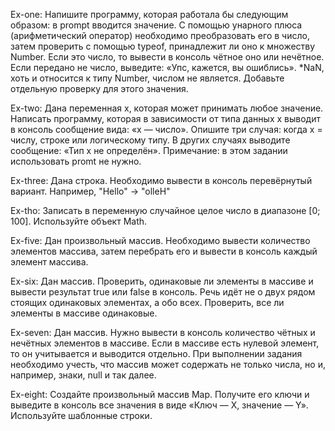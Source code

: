 Ex-one:
Напишите программу, которая работала бы следующим образом:
в prompt вводится значение. С помощью унарного плюса (арифметический оператор) необходимо преобразовать его в число, затем проверить с помощью typeof, принадлежит ли оно к множеству Number.
Если это число, то вывести в консоль чётное оно или нечётное.
Если передано не число, выведите: «Упс, кажется, вы ошиблись».
*NaN, хоть и относится к типу Number, числом не является. Добавьте отдельную проверку для этого значения.

Ex-two:
Дана переменная x, которая может принимать любое значение. Написать программу, которая в зависимости от типа данных x выводит в консоль сообщение вида: «x — число».
Опишите три случая: когда х = числу, строке или логическому типу. В других случаях выводите сообщение: «Тип x не определён».
Примечание: в этом задании использовать promt не нужно.

Ex-three:
Дана строка. Необходимо вывести в консоль перевёрнутый вариант. Например, "Hello" -> "olleH"

Ex-tho:
Записать в переменную случайное целое число в диапазоне [0; 100]. Используйте объект Math.

Ex-five:
Дан произвольный массив. Необходимо вывести количество элементов массива, затем перебрать его и вывести в консоль каждый элемент массива.

Ex-six:
Дан массив.
Проверить, одинаковые ли элементы в массиве и вывести результат true или false в консоль.
Речь идёт не о двух рядом стоящих одинаковых элементах, а обо всех. Проверить, все ли элементы в массиве одинаковые.

Ex-seven:
Дан массив.
Нужно вывести в консоль количество чётных и нечётных элементов в массиве.
Если в массиве есть нулевой элемент, то он учитывается и выводится отдельно. 
При выполнении задания необходимо учесть, что массив может содержать не только числа, но и, например, знаки, null и так далее.

Ex-eight:
Создайте произвольный массив Map.
Получите его ключи и выведите в консоль все значения в виде «Ключ — Х, значение — Y».
Используйте шаблонные строки.
